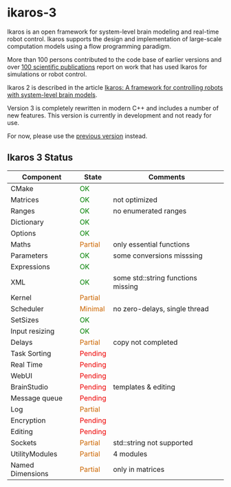 # ikaros-3

Ikaros is an open framework for system-level brain modeling and real-time robot control. Ikaros supports the design and implementation of large-scale computation models using a flow programming paradigm. 

More than 100 persons  contributed to the code base of earlier versions and over [100 scientific publications](http://www.ikaros-project.org/publications/) report on work that has used Ikaros for simulations or robot control.

Ikaros 2 is described in the article [Ikaros: A framework for controlling robots with system-level brain models](https://journals.sagepub.com/doi/full/10.1177/1729881420925002).

Version 3 is completely rewritten in modern C++ and includes a number of new features. 
This version is currently in development and not ready for use. 

For now, please use the [previous version](https://github.com/ikaros-project/ikaros) instead.

## Ikaros 3 Status

| Component | State | Comments |
| ----|----|----| 
| CMake             |<div style="color:green">OK |   |
| Matrices          |<div style="color:green">OK | not optimized |
| Ranges            |<div style="color:green">OK | no enumerated ranges |
| Dictionary        |<div style="color:green">OK |  |
| Options           |<div style="color:green">OK |
| Maths             |<div style="color:#c60">Partial | only essential functions |
| Parameters        |<div style="color:green">OK | some conversions misssing |
| Expressions       |<div style="color:green">OK |  |
| XML               |<div style="color:green">OK | some std::string functions missing |
| Kernel            |<div style="color:#c60">Partial |  |
| Scheduler         |<div style="color:#c60">Minimal | no zero-delays, single thread |
| SetSizes    |     <div style="color:green">OK | 
| Input resizing    |<div style="color:green">OK     |  |
| Delays            |<div style="color:#c60">Partial | copy not completed |
| Task Sorting      |<div style="color:#e00">Pending |  |
| Real Time         |<div style="color:#e00">Pending |  |
| WebUI             |<div style="color:#e00">Pending |  |
| BrainStudio       |<div style="color:#e00">Pending | templates & editing |
| Message queue     |<div style="color:#e00">Pending |  |
| Log               |<div style="color:#c60">Partial |  |
| Encryption        |<div style="color:#e00">Pending |  |
| Editing           |<div style="color:#e00">Pending |  |
| Sockets           |<div style="color:#c60">Partial | std::string not supported |
| UtilityModules    |<div style="color:#c60">Partial | 4 modules |
| Named Dimensions  |<div style="color:#c60">Partial | only in matrices |


